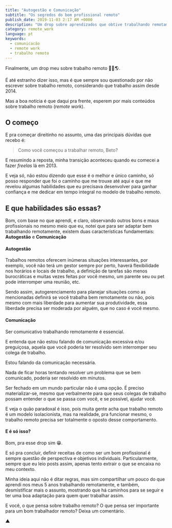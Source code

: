 ```yaml
---
title: "Autogestão e Comunicação"
subtitle: "Os segredos do bom profissional remoto"
publish_date: 2019-11-03 2:17 AM +0000
description: "Um drop sobre aprendizados que obtive trabalhando remotamente e dicas de como se adaptar bem neste modelo de trabalho"
category: remote_work
language: pt
keywords:
  - comunicacão
  - remote work
  - trabalho remoto
---
```


Finalmente, um drop meu sobre trabalho remoto 🎉🙌🌎.

É até estranho dizer isso, mas é que sempre sou questionado por não escrever sobre trabalho remoto, considerando que trabalho assim desde 2014.

Mas a boa notícia é que daqui pra frente, esperem por mais conteúdos sobre trabalho remoto (_remote work_).

## O começo

E pra começar direitinho no assunto, uma das principais dúvidas que recebo é:

> Como você começou a trabalhar remoto, Beto?

E resumindo a reposta, minha transição aconteceu quando eu comecei a fazer _freelas_ lá em 2013.

E veja só, não estou dizendo que esse é o melhor e único caminho, só posso responder que foi o caminho que me trouxe até aqui e que me revelou algumas habilidades que eu precisava desenvolver para ganhar confiança e me dedicar em tempo integral no modelo de trabalho remoto.

## E que habilidades são essas?

Bom, com base no que aprendi, e claro, observando outros bons e maus profissionais no mesmo meio que eu, notei que para ser adaptar bem trabalhando remotamente, existem duas características fundamentais: **Autogestão** e **Comunicação**

#### Autogestão

Trabalhos remotos oferecem inúmeras situações interessantes, por exemplo, você não terá um gestor sempre por perto, haverá flexibilidade nos horários e locais de trabalho, a definição de tarefas são menos burocráticas e muitas vezes feitas por você mesmo, um parente seu ou pet pode interromper uma reunião, etc.

Sendo assim, autogerenciamento para planejar situações como as mencionadas definirá se você trabalha bem remotamente ou não, pois mesmo com mais liberdade para aumentar sua produtividade, essa liberdade precisa ser moderada por alguém, que no caso é você mesmo.

#### Comunicação

Ser comunicativo trabalhando remotamente é essencial.

E entenda que não estou falando de comunicação excessiva e/ou preguiçosa, aquela que você poderia ter resolvido sem interromper seu colega de trabalho.

Estou falando da comunicação necessária.

Nada de ficar horas tentando resolver um problema que se bem comunicado, poderia ser resolvido em minutos.

Ser fechado em um mundo particular não é uma opção. É preciso materializar-se, mesmo que verbalmente para que seus colegas de trabalho possam entender o que se passa com você, e se possível, ajudar você.

E veja o quão paradoxal é isso, pois muita gente acha que trabalho remoto é um modelo isolacionista, mas na realidade, pra funcionar mesmo, o trabalho remoto precisa ser totalmente o oposto desse comportamento.

#### E é só isso?

Bom, pra esse drop sim 😁.

E só pra concluir, definir receitas de como ser um bom profissional é sempre questão de perspectiva e objetivos individuais. Particularmente, sempre que eu leio posts assim, apenas tento extrair o que se encaixa no meu contexto.

Minha ideia aqui não é ditar regras, mas sim compartilhar um pouco do que aprendi nos meus 5 anos trabalhando remotamente, e também, desmistificar mais o assunto, mostrando que há caminhos para se seguir e ter uma boa adaptação para quem quer trabalhar assim.

E você, o que pensa sobre trabalho remoto? O que pensa ser importante para um bom trabalhador remoto? Deixa um comentário.

▲
